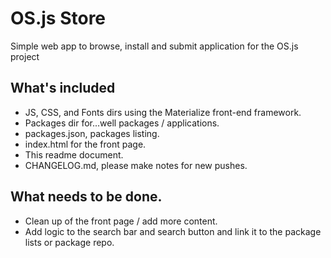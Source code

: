 # OS.js Store
Simple web app to browse, install and submit application for the OS.js project

## What's included
* JS, CSS, and Fonts dirs using the Materialize front-end framework.
* Packages dir for...well packages / applications.
* packages.json, packages listing.
* index.html for the front page.
* This readme document.
* CHANGELOG.md, please make notes for new pushes.

## What needs to be done.
* Clean up of the front page / add more content.
* Add logic to the search bar and search button and link it to the package lists or package repo.
